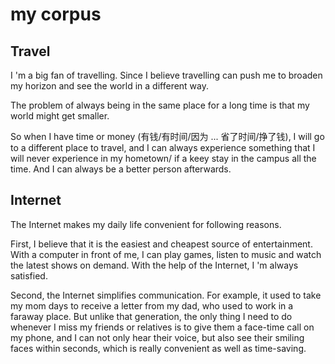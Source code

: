 # my corpus

## Travel

I 'm a big fan of travelling. Since I believe travelling can push me to broaden my horizon and see the world in a different way.

The problem of always being in the same place for a long time is that my world might get smaller.

So when I have time or money (有钱/有时间/因为 ... 省了时间/挣了钱), I will go to a different place to travel, and I can always experience something that I will never experience in my hometown/ if a keey stay in the campus all the time. And I can always be a better person afterwards.

## Internet

The Internet makes my daily life convenient for following reasons.

First, I believe that it is the easiest and cheapest source of entertainment. With a computer in front of me, I can play games, listen to music and watch the latest shows on demand. With the help of the Internet, I 'm always satisfied. 

Second, the Internet simplifies communication. For example, it used to take my mom days to receive a letter from my dad, who used to work in a faraway place. But unlike that generation, the only thing I need to do whenever I miss my friends or relatives is to give them a face-time call on my phone, and I can not only hear their voice, but also see their smiling faces within seconds, which is really convenient as well as time-saving.
